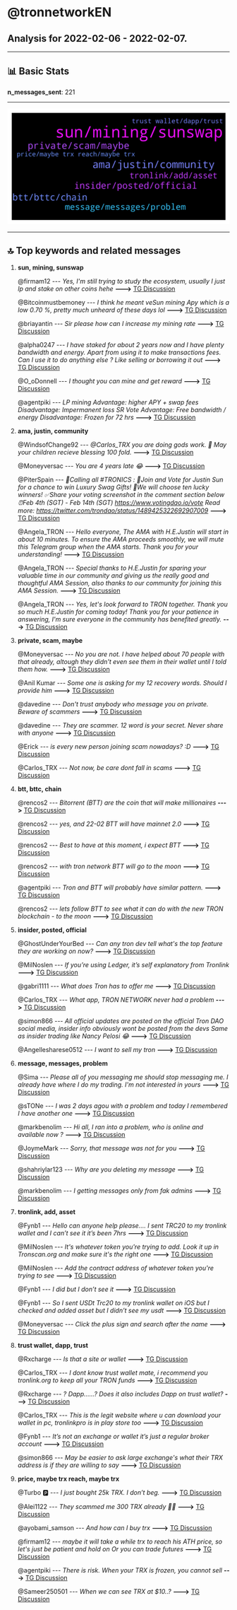# **@tronnetworkEN**
 ## Analysis for **2022-02-06** - **2022-02-07**.

---

## 📊 **Basic Stats**

**n_messages_sent**: 221

---
![wordcloud](tronnetworkEN_1Days_wordcloud.png)

---


## 🔝 **Top keywords and related messages**

1. **sun, mining, sunswap**

    @firmam12 --- *Yes, I'm still trying to study the ecosystem, usually I just lp and stake on other coins hehe* **--->** [TG Discussion](https://t.me/tronnetworkEN/3875979)

    @Bitcoinmustbemoney --- *I think he meant veSun mining Apy which is a low 0.70 %, pretty much unheard of these days lol* **--->** [TG Discussion](https://t.me/tronnetworkEN/3875946)

    @briayantin --- *Sir please how can I increase my mining rate* **--->** [TG Discussion](https://t.me/tronnetworkEN/3875916)

    @alpha0247 --- *I have staked for about 2 years now and I have plenty bandwidth and energy. Apart from using it to make transactions fees.  Can I use it to do anything else ? Like selling or borrowing it out* **--->** [TG Discussion](https://t.me/tronnetworkEN/3874645)

    @O_oDonnell --- *I thought you can mine and get reward* **--->** [TG Discussion](https://t.me/tronnetworkEN/3873997)

    @agentpiki --- *LP mining Advantage: higher APY + swap fees Disadvantage: Impermanent loss  SR Vote Advantage: Free bandwidth / energy Disadvantage: Frozen for 72 hrs* **--->** [TG Discussion](https://t.me/tronnetworkEN/3875957)

2. **ama, justin, community**

    @WindsofChange92 --- *@Carlos_TRX you are doing gods work. 🙏 May your children recieve blessing 100 fold.* **--->** [TG Discussion](https://t.me/tronnetworkEN/3876257)

    @Moneyversac --- *You are 4 years late 😂* **--->** [TG Discussion](https://t.me/tronnetworkEN/3873774)

    @PiterSpain --- *🙌Calling all #TRONICS :  🥳Join and Vote for Justin Sun for a chance to win Luxury Swag Gifts! 🎁We will choose ten lucky winners!  ✅Share your voting screenshot in the comment section below ⏰Feb 4th (SGT) - Feb 14th (SGT)  https://www.votingdao.io/vote  Read more: https://twitter.com/trondao/status/1489425322692907009* **--->** [TG Discussion](https://t.me/tronnetworkEN/3874560)

    @Angela_TRON --- *Hello everyone, The AMA with H.E.Justin will start in about 10 minutes. To ensure the AMA proceeds smoothly, we will mute this Telegram group when the AMA starts. Thank you for your understanding!* **--->** [TG Discussion](https://t.me/tronnetworkEN/3875666)

    @Angela_TRON --- *Special thanks to H.E.Justin for sparing your valuable time in our community and giving us the really good and thoughtful AMA Session, also thanks to our community for joining this AMA Session.* **--->** [TG Discussion](https://t.me/tronnetworkEN/3875741)

    @Angela_TRON --- *Yes, let's look forward to TRON together. Thank you so much H.E.Justin for coming today! Thank you for your patience in answering, I'm sure everyone in the community has benefited greatly.* **--->** [TG Discussion](https://t.me/tronnetworkEN/3875740)

3. **private, scam, maybe**

    @Moneyversac --- *No you are not. I have helped about 70 people with that already, altough they didn't even see them in their wallet until I told them how.* **--->** [TG Discussion](https://t.me/tronnetworkEN/3873778)

    @Anil Kumar --- *Some one is asking for my 12 recovery words. Should I provide him* **--->** [TG Discussion](https://t.me/tronnetworkEN/3876274)

    @davedine --- *Don't trust anybody who message you on private. Beware of scammers* **--->** [TG Discussion](https://t.me/tronnetworkEN/3876396)

    @davedine --- *They are scammer. 12 word is your secret. Never share with anyone* **--->** [TG Discussion](https://t.me/tronnetworkEN/3876286)

    @Erick --- *is every new person joining scam nowadays? :D* **--->** [TG Discussion](https://t.me/tronnetworkEN/3875257)

    @Carlos_TRX --- *Not now, be care dont fall in scams* **--->** [TG Discussion](https://t.me/tronnetworkEN/3875066)

4. **btt, bttc, chain**

    @rencos2 --- *Bitorrent (BTT) are the coin that will make millionaires* **--->** [TG Discussion](https://t.me/tronnetworkEN/3875149)

    @rencos2 --- *yes, and 22-02 BTT will have mainnet 2.0* **--->** [TG Discussion](https://t.me/tronnetworkEN/3875156)

    @rencos2 --- *Best to have at this moment, i expect BTT* **--->** [TG Discussion](https://t.me/tronnetworkEN/3876241)

    @rencos2 --- *with tron network BTT will go to the moon* **--->** [TG Discussion](https://t.me/tronnetworkEN/3875899)

    @agentpiki --- *Tron and BTT will probably have similar pattern.* **--->** [TG Discussion](https://t.me/tronnetworkEN/3875442)

    @rencos2 --- *lets follow BTT to see what it can do with the new TRON blockchain - to the moon* **--->** [TG Discussion](https://t.me/tronnetworkEN/3875170)

5. **insider, posted, official**

    @GhostUnderYourBed --- *Can any tron dev tell what's the top feature they are working on now?* **--->** [TG Discussion](https://t.me/tronnetworkEN/3874584)

    @MilNoslen --- *If you’re using Ledger, it’s self explanatory from Tronlink* **--->** [TG Discussion](https://t.me/tronnetworkEN/3873576)

    @gabri1111 --- *What does Tron has to offer me* **--->** [TG Discussion](https://t.me/tronnetworkEN/3874996)

    @Carlos_TRX --- *What app, TRON NETWORK never had a problem* **--->** [TG Discussion](https://t.me/tronnetworkEN/3873366)

    @simon866 --- *All official updates are posted on the official Tron DAO social media, insider info obviously wont be posted from the devs  Same as insider trading like Nancy Pelosi 😂* **--->** [TG Discussion](https://t.me/tronnetworkEN/3874602)

    @Angellesharese0512 --- *I want to sell my tron* **--->** [TG Discussion](https://t.me/tronnetworkEN/3873909)

6. **message, messages, problem**

    @Sima --- *Please all of you messaging me should stop messaging me.  I already have where I do my trading. I'm not interested in yours* **--->** [TG Discussion](https://t.me/tronnetworkEN/3874906)

    @sTONe --- *I was 2 days agou with a problem and today I remembered I have another one* **--->** [TG Discussion](https://t.me/tronnetworkEN/3873356)

    @markbenolim --- *Hi all, I ran into a problem, who is online and available now ?* **--->** [TG Discussion](https://t.me/tronnetworkEN/3874086)

    @JoymeMark --- *Sorry, that message was not for you* **--->** [TG Discussion](https://t.me/tronnetworkEN/3874885)

    @shahriylar123 --- *Why are you deleting my message* **--->** [TG Discussion](https://t.me/tronnetworkEN/3874256)

    @markbenolim --- *I getting messages only from fak admins* **--->** [TG Discussion](https://t.me/tronnetworkEN/3874097)

7. **tronlink, add, asset**

    @Fynb1 --- *Hello can anyone help please…. I sent TRC20 to my tronlink wallet and I can’t see it it’s been 7hrs* **--->** [TG Discussion](https://t.me/tronnetworkEN/3873569)

    @MilNoslen --- *It's whatever token you're trying to add. Look it up in Tronscan.org and make sure it's the right one* **--->** [TG Discussion](https://t.me/tronnetworkEN/3873648)

    @MilNoslen --- *Add the contract address of whatever token you're trying to see* **--->** [TG Discussion](https://t.me/tronnetworkEN/3873641)

    @Fynb1 --- *I did but I don’t see it* **--->** [TG Discussion](https://t.me/tronnetworkEN/3873639)

    @Fynb1 --- *So I sent USDt Trc20 to my tronlink wallet on iOS but I checked and added asset but I didn’t see my usdt* **--->** [TG Discussion](https://t.me/tronnetworkEN/3873660)

    @Moneyversac --- *Click the plus sign and search after the name* **--->** [TG Discussion](https://t.me/tronnetworkEN/3873661)

8. **trust wallet, dapp, trust**

    @Rxcharge --- *Is that a site or wallet* **--->** [TG Discussion](https://t.me/tronnetworkEN/3876325)

    @Carlos_TRX --- *I dont know trust wallet mate, i recommend you tronlink.org to keep all your TRON funds* **--->** [TG Discussion](https://t.me/tronnetworkEN/3876238)

    @Rxcharge --- *? Dapp......?  Does it also includes *Dapp* on trust wallet?* **--->** [TG Discussion](https://t.me/tronnetworkEN/3876235)

    @Carlos_TRX --- *This is the legit website where u can download your wallet in pc, tronlinkpro is in play store too* **--->** [TG Discussion](https://t.me/tronnetworkEN/3876349)

    @Fynb1 --- *It’s not an exchange or wallet it’s just a regular broker account* **--->** [TG Discussion](https://t.me/tronnetworkEN/3873720)

    @simon866 --- *May be easier to ask large exchange's what their TRX address is if they are willing to say* **--->** [TG Discussion](https://t.me/tronnetworkEN/3876164)

9. **price, maybe trx reach, maybe trx**

    @Turbo 🅿️ --- *I just bought 25k TRX. I don’t beg.* **--->** [TG Discussion](https://t.me/tronnetworkEN/3874881)

    @Alei1122 --- *They scammed me 300 TRX already 🥲🥲* **--->** [TG Discussion](https://t.me/tronnetworkEN/3875970)

    @ayobami_samson --- *And how can I buy trx* **--->** [TG Discussion](https://t.me/tronnetworkEN/3876380)

    @firmam12 --- *maybe it will take a while trx to reach his ATH price, so let's just be patient and hold on Or you can trade futures* **--->** [TG Discussion](https://t.me/tronnetworkEN/3876005)

    @agentpiki --- *There is risk. When your TRX is frozen, you cannot sell* **--->** [TG Discussion](https://t.me/tronnetworkEN/3875960)

    @Sameer250501 --- *When we can see TRX at $10..?* **--->** [TG Discussion](https://t.me/tronnetworkEN/3874554)

